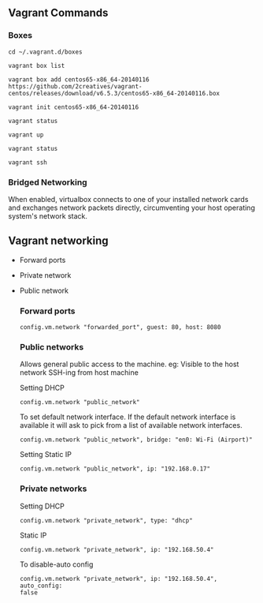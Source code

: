 ## Vagrant Commands

### Boxes
` cd ~/.vagrant.d/boxes `

```
vagrant box list

vagrant box add centos65-x86_64-20140116 https://github.com/2creatives/vagrant-centos/releases/download/v6.5.3/centos65-x86_64-20140116.box

vagrant init centos65-x86_64-20140116

vagrant status

vagrant up

vagrant status

vagrant ssh
```

### Bridged Networking
When enabled, virtualbox connects to one of your installed network cards and exchanges network packets directly, circumventing your host operating system's network stack.

## Vagrant networking
* Forward ports
* Private network
* Public network

  ### Forward ports
  ```
  config.vm.network "forwarded_port", guest: 80, host: 8080
  ```

  ### Public networks
  Allows general public access to the machine.
  eg: Visible to the host network
      SSH-ing from host machine


  Setting DHCP
  ```
  config.vm.network "public_network"
  ```
  To set default network interface. If the default network interface is
  available it will ask to pick from a list of available network
  interfaces.
  ```
  config.vm.network "public_network", bridge: "en0: Wi-Fi (Airport)"
  ```

  Setting Static IP
  ```
  config.vm.network "public_network", ip: "192.168.0.17"
  ```

  ### Private networks

  Setting DHCP
  ```
  config.vm.network "private_network", type: "dhcp"
  ```

  Static IP
  ```
  config.vm.network "private_network", ip: "192.168.50.4"
  ```

  To disable-auto config
  ```
  config.vm.network "private_network", ip: "192.168.50.4", auto_config:
  false
  ```
